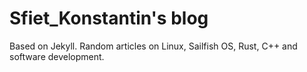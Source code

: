# Sfiet_Konstantin's blog

Based on Jekyll. Random articles on Linux, Sailfish OS, Rust, C++ and software development.
